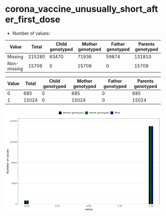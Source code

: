 # corona_vaccine_unusually_short_after_first_dose
- Number of values:

| Value | Total | Child genotyped | Mother genotyped | Father genotyped | Parents genotyped |
| ----- | ----- | --------------- | ---------------- | ---------------- |---------------- |
| Missing | 215280 | 83470 | 71936 | 59874 | 131810 |
| Non-missing | 15709 | 0 | 15709 | 0 | 15709 |

| Value | Total | Child genotyped | Mother genotyped | Father genotyped | Parents genotyped |
| ----- | ----- | --------------- | ---------------- | ---------------- |---------------- |
| 0 | 685 | 0 | 685 | 0 | 685 |
| 1 | 15024 | 0 | 15024 | 0 | 15024 |



![](corona_vaccine_unusually_short_after_first_dose_n.png)



